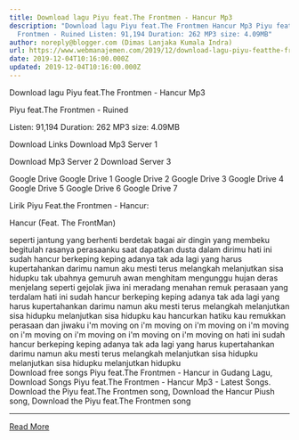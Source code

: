 ```yaml
---
title: Download lagu Piyu feat.The Frontmen - Hancur Mp3
description: "Download lagu Piyu feat.The Frontmen Hancur Mp3 Piyu feat.The
  Frontmen - Ruined Listen: 91,194 Duration: 262 MP3 size: 4.09MB"
author: noreply@blogger.com (Dimas Lanjaka Kumala Indra)
url: https://www.webmanajemen.com/2019/12/download-lagu-piyu-featthe-frontmen.html
date: 2019-12-04T10:16:00.000Z
updated: 2019-12-04T10:16:00.000Z
---
```


Download lagu Piyu feat.The Frontmen - Hancur Mp3

  Piyu feat.The Frontmen - Ruined 

  Listen: 91,194 
  Duration: 262 
  MP3 size: 4.09MB 

  Download Links 
  Download Mp3 Server 1 

  Download Mp3 Server 2 
  Download Server 3 


  Google Drive   Google Drive 1 
  Google Drive 2 
  Google Drive 3 
  Google Drive 4 
  Google Drive 5 
  Google Drive 6 
  Google Drive 7 


                             
Lirik Piyu Feat.the Frontmen - Hancur:
                             
 
Hancur (Feat. The FrontMan)
 
 seperti jantung yang berhenti berdetak
 bagai air dingin yang membeku
 begitulah rasanya perasaanku
 saat dapatkan dusta dalam dirimu
  hati ini sudah hancur berkeping keping adanya
 tak ada lagi yang harus kupertahankan darimu
 namun aku mesti terus melangkah
 melanjutkan sisa hidupku
  tak ubahnya gemuruh awan menghitam
 mengunggu hujan deras menjelang
 seperti gejolak jiwa ini meradang
 menahan remuk perasaan yang terdalam
  hati ini sudah hancur berkeping keping adanya
 tak ada lagi yang harus kupertahankan darimu
 namun aku mesti terus melangkah
 melanjutkan sisa hidupku
 melanjutkan sisa hidupku
  kau hancurkan hatiku
 kau remukkan perasaan dan jiwaku
  i'm moving on
 i'm moving on
 i'm moving on
 i'm moving on
 i'm moving on
 i'm moving on
 i'm moving on
 i'm moving on
  hati ini sudah hancur berkeping keping adanya
 tak ada lagi yang harus kupertahankan darimu
 namun aku mesti terus melangkah
 melanjutkan sisa hidupku
 melanjutkan sisa hidupku
 melanjutkan hidupku                          
  Download free songs Piyu feat.The Frontmen - Hancur in Gudang Lagu, Download Songs Piyu feat.The Frontmen - Hancur Mp3 - Latest Songs.  Download the Piyu feat.The Frontmen song, Download the Hancur Piush song, Download the Piyu feat.The Frontmen song<hr/> <a href="https://www.webmanajemen.com/2019/12/download-lagu-piyu-featthe-frontmen.html" rel="follow" class="button" id="read-more">Read More</a>